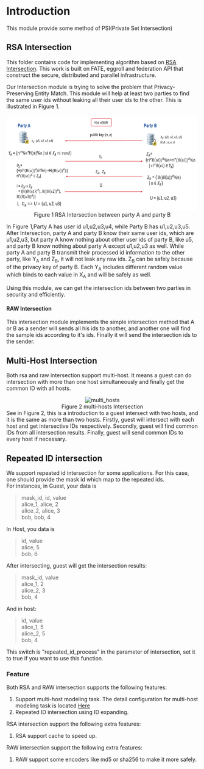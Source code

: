# Introduction
This module provide some method of PSI(Private Set Intersection)
## RSA Intersection
This  folder contains code for implementing algorithm based on [RSA Intersection](https://books.google.com.hk/books?id=zfvf37_YS8cC&pg=PA73&lpg=PA73&dq=rsa+commutative+encryption&source=bl&ots=LbOiyIlr3E&sig=IIWlTGeoU0C8dRiN10uH2OAwobQ&hl=zh-CN&sa=X&ved=0ahUKEwiLoozC1tbXAhVDnJQKHbP7DvAQ6AEIdTAJ#v=onepage&q&f=false). This work is built on FATE, eggroll and federation API that construct the secure, distributed and parallel infrastructure.

Our Intersection module is trying to solve the problem that Privacy-Preserving Entity Match.
This module will help at least two parties to find the same user ids without leaking all their user ids 
to the other. This is illustrated in Figure 1. 

<div style="text-align:center", align=center>
<img src="./images/rsa_intersection.png" alt="rsa_intersection" width="500" height="250" /><br/>
Figure 1 RSA Intersection between party A and party B</div>

In Figure 1,Party A has user id u1,u2,u3,u4, while Party B has u1,u2,u3,u5. After Intersection,
party A and party B know their same user ids, which are u1,u2,u3, but party A know nothing about
other user ids of party B, like u5, and party B know nothing about party A except u1,u2,u3 as well.
While party A and party B transmit their processed id information to the other party, like Y<sub>A</sub> and Z<sub>B</sub>, 
it will not leak any raw ids. Z<sub>B</sub> can be safely because of the privacy key of party B. 
Each Y<sub>A</sub> includes different random value which binds to each value in X<sub>A</sub> and will be safely as well.

Using this module, we can get the intersection ids between two parties in security and efficiently.  


#### RAW Intersection
This intersection module implements the simple intersection method that A or B as a sender will sends all his ids to another, and another one 
will find the sample ids according to it's ids. Finally it will send the intersection ids to the sender.

## Multi-Host Intersection
Both rsa and raw intersection support multi-host. It means a guest can do intersection with more than one host simultaneously and finally get the common ID with all hosts. 
<div style="text-align:center", align=center>
<img src="./images/multi_hosts.png" alt="multi_hosts" width="500" height="250" /><br/>
Figure 2 multi-hosts Intersection</div>
See in Figure 2, this is a introduction to a guest intersect with two hosts, and it is the same as more than two hosts. Firstly, guest will intersect with each host and get intersective IDs respectively. Secondly, guest will find common IDs from all intersection results. Finally,
guest will send common IDs to every host if necessary.

## Repeated ID intersection
We support repeated id intersection for some applications. For this case, one should provide the mask id which map to the repeated ids.   
For instances, in Guest, your data is
> mask_id, id, value  
alice_1, alice, 2  
alice_2, alice, 3  
bob, bob, 4

In Host, you data is
> id, value  
alice, 5  
bob, 6

After intersecting, guest will get the intersection results:  
>mask_id, value  
alice_1, 2  
alice_2, 3  
bob, 4      

And in host:
> id, value  
alice_1, 5  
alice_2, 5  
bob, 4

This switch is "repeated_id_process" in the parameter of intersection, set it to true if you want to use this function.

### Feature
Both RSA and RAW intersection supports the following features:
1. Support multi-host modeling task. The detail configuration for multi-host modeling task is located [Here](../../../doc/dsl_conf_setting_guide.md)
2. Repeated ID intersection using ID expanding. 

RSA intersection support the following extra features:
1. RSA support cache to speed up.

RAW intersection support the following extra features:
1. RAW support some encoders like md5 or sha256 to make it more safely.
